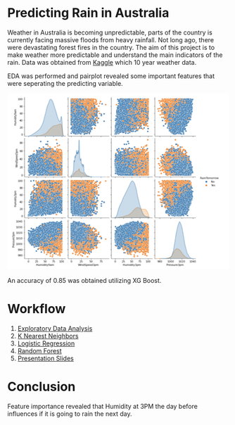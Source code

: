 # Predicting Rain in Australia

Weather in Australia is becoming unpredictable, parts of the country is currently facing massive floods from heavy rainfall. Not long ago, there were devastating forest fires in the country. The aim of this project is to make weather more predictable and understand the main indicators of the rain. Data was obtained from [Kaggle](https://www.kaggle.com/jsphyg/weather-dataset-rattle-package) which 10 year weather data. 

EDA was performed and pairplot revealed some important features that were seperating the predicting variable.

<img src="Pairplot.png" alt="Pairplot" width="600" height = "400"/> 

An accuracy of 0.85 was obtained utilizing XG Boost. 

# Workflow
1. [Exploratory Data Analysis](https://github.com/PrasunaM/Predicting_Rain_Aus-MetisClassification/blob/fae04555cc856688f4ff78264380d1980818d36e/Final_Submission/Eda_weather.ipynb)
2. [K Nearest Neighbors](https://github.com/PrasunaM/Predicting_Rain_Aus-MetisClassification/blob/fae04555cc856688f4ff78264380d1980818d36e/Final_Submission/KNN.ipynb)
3. [Logistic Regression](https://github.com/PrasunaM/Predicting_Rain_Aus-MetisClassification/blob/fae04555cc856688f4ff78264380d1980818d36e/Final_Submission/Logistic_Regression_Weather.ipynb)
4. [Random Forest](https://github.com/PrasunaM/Predicting_Rain_Aus-MetisClassification/blob/fae04555cc856688f4ff78264380d1980818d36e/Final_Submission/Random_Forest_weather.ipynb) 
5. [Presentation Slides](https://github.com/PrasunaM/Predicting_Rain_Aus-MetisClassification/blob/22c3b53c28ad92ad029d39f918dcfee4ff9b3e3b/Final_Submission/MetisClassificationFinalPresentation.pdf)

# Conclusion

Feature importance revealed that Humidity at 3PM the day before influences if it is going to rain the next day. 
